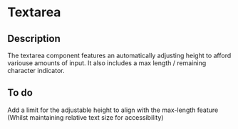 # Textarea

## Description

The textarea component features an automatically adjusting height to afford variouse amounts of input. It also includes a max length / remaining character indicator.

## To do

Add a limit for the adjustable height to align with the max-length feature (Whilst maintaining relative text size for accessibility)
